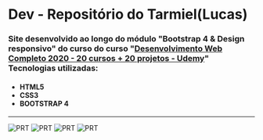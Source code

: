<h1>Dev - Repositório do Tarmiel(Lucas)</h1>
<h3>Site desenvolvido ao longo do módulo "Bootstrap 4 & Design responsivo" do curso do curso "<a href="https://www.udemy.com/course/web-completo/">Desenvolvimento Web Completo 2020 - 20 cursos + 20 projetos - Udemy</a>"
Tecnologias utilizadas:</h3>

<ul><h4>
  <li>HTML5</li>
  <li>CSS3</li>
  <li>BOOTSTRAP 4</li>
</h4></ul>
<hr>

![PRT](https://github.com/Tarmiel/PJ_web/blob/master/static_Finans/print/p1.png)
![PRT](https://github.com/Tarmiel/PJ_web/blob/master/static_Finans/print/p2.png)
![PRT](https://github.com/Tarmiel/PJ_web/blob/master/static_Finans/print/p3.png)
![PRT](https://github.com/Tarmiel/PJ_web/blob/master/static_Finans/print/p4.png)
